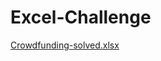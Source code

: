 # Excel-Challenge

[Crowdfunding-solved.xlsx](https://github.com/FarrukhSultani/Excel-Challenge/files/10342075/Crowdfunding-solved.xlsx)
